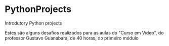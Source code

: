 # PythonProjects
Introdutory Python projects

Estes são alguns desafios realizados para as aulas do "Curso em Vídeo", do professor Gustavo Guanabara, de 40 horas, do primeiro módulo
